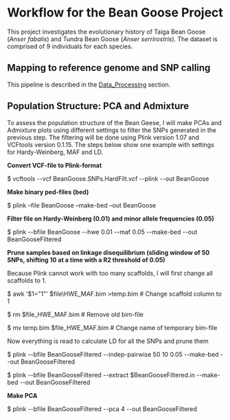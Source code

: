 # Workflow for the Bean Goose Project

This project investigates the evolutionary history of Taiga Bean Goose (*Anser fabalis*) and Tundra Bean Goose (*Anser serrirostris*). The dataset is comprised of 9 individuals for each species.

## Mapping to reference genome and SNP calling

This pipeline is described in the [Data_Processing](https://github.com/JenteOttie/Goose_Genomics/blob/master/Data_Processing.md) section.

## Population Structure: PCA and Admixture

To assess the population structure of the Bean Geese, I will make PCAs and Admixture plots using different settings to filter the SNPs generated in the previous step. The filtering will be done using Plink version 1.07 and VCFtools version 0.1.15. The steps below show one example with settings for Hardy-Weinberg, MAF and LD.

**Convert VCF-file to Plink-format**

$ vcftools --vcf BeanGoose.SNPs.HardFilt.vcf --plink --out BeanGoose

**Make binary ped-files (bed)**

$ plink –file BeanGoose –make-bed –out BeanGoose

**Filter file on Hardy-Weinberg (0.01) and minor allele frequencies (0.05)**

$ plink --bfile BeanGoose --hwe 0.01 --maf 0.05 --make-bed --out BeanGooseFiltered

**Prune samples based on linkage disequilibrium (sliding window of 50 SNPs, shifting 10 at a time with a R2 threshold of 0.05)**

Because Plink cannot work with too many scaffolds, I will first change all scaffolds to 1.

$ awk '$1="1"' $file\HWE_MAF.bim >temp.bim # Change scaffold column to 1

$ rm $file_HWE_MAF\.bim # Remove old bim-file

$ mv temp.bim $file_HWE_MAF\.bim # Change name of temporary bim-file

Now everything is read to calculate LD for all the SNPs and prune them

$ plink --bfile BeanGooseFiltered --indep-pairwise 50 10 0.05 --make-bed --out BeanGooseFiltered

$ plink --bfile BeanGooseFiltered --extract $BeanGooseFiltered.in --make-bed --out BeanGooseFiltered

**Make PCA**

$ plink --bfile BeanGooseFiltered --pca 4 --out BeanGooseFiltered
